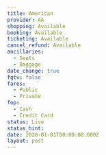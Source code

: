 ```yaml
---
title: American
provider: AA
shopping: Available
booking: Available
ticketing: Available
cancel_refund: Available
ancillaries:
  - Seats
  - Baggage
date_change: true
fqtv: false
fares:
  - Public
  - Private
fop:
  - Cash
  - Credit Card
status: Live
status_hint: 
date: 2020-01-01T00:00:08.000Z
layout: post
---
```

